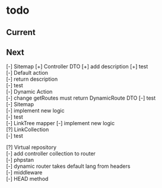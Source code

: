 # todo

## Current

## Next

[-] Sitemap
    [+] Controller DTO
        [+] add description
        [+] test  
    [-] Default action  
        [-] return description  
        [-] test  
    [-] Dynamic Action  
        [-] change getRoutes must return DynamicRoute DTO
        [-] test  
    [-] Sitemap  
        [-] implement new logic  
        [-] test  
    [-] LinkTree mapper
        [-] implement new logic  
        [?] LinkCollection  
        [-] test  

[?] Virtual repository  
[-] add controller collection to router  
[-] phpstan  
[-] dynamic router takes default lang from headers  
[-] middleware  
[-] HEAD method
